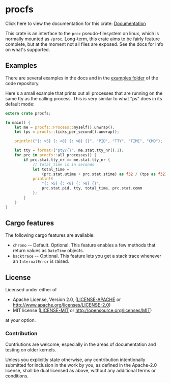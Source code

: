 procfs
======

Click here to view the documentation for this crate:
[Documentation](https://docs.rs/procfs)

This crate is an interface to the `proc` pseudo-filesystem on linux, which is normally mounted as `/proc`.
Long-term, this crate aims to be fairly feature complete, but at the moment not all files are exposed.
See the docs for info on what's supported.

## Examples
There are several examples in the docs and in the [examples folder](https://github.com/eminence/procfs/tree/master/examples)
of the code repository.

Here's a small example that prints out all processes that are running on the same tty as the calling
process.  This is very similar to what "ps" does in its default mode:

```rust
extern crate procfs;

fn main() {
    let me = procfs::Process::myself().unwrap();
    let tps = procfs::ticks_per_second().unwrap();

    println!("{: >5} {: <8} {: >8} {}", "PID", "TTY", "TIME", "CMD");

    let tty = format!("pty/{}", me.stat.tty_nr().1);
    for prc in procfs::all_processes() {
        if prc.stat.tty_nr == me.stat.tty_nr {
            // total_time is in seconds
            let total_time =
                (prc.stat.utime + prc.stat.stime) as f32 / (tps as f32);
            println!(
                "{: >5} {: <8} {: >8} {}",
                prc.stat.pid, tty, total_time, prc.stat.comm
            );
        }
    }
}
```

## Cargo features

The following cargo features are available:

* `chrono` -- Default.  Optional.  This feature enables a few methods that return values as `DateTime` objects.
* `backtrace` -- Optional.  This feature lets you get a stack trace whenever an `InternalError` is raised.


## License

Licensed under either of

 * Apache License, Version 2.0, ([LICENSE-APACHE](LICENSE-APACHE) or http://www.apache.org/licenses/LICENSE-2.0)
 * MIT license ([LICENSE-MIT](LICENSE-MIT) or http://opensource.org/licenses/MIT)

at your option.

### Contribution

Contriutions are welcome, especially in the areas of documentation and testing on older kernels.

Unless you explicitly state otherwise, any contribution intentionally
submitted for inclusion in the work by you, as defined in the Apache-2.0
license, shall be dual licensed as above, without any additional terms or
conditions.


